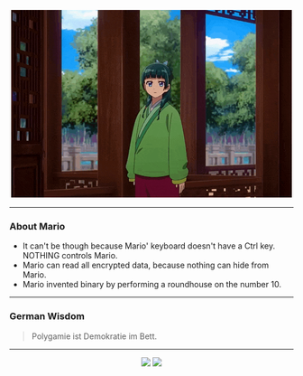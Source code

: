 <p align="center">
  <img src="assets/maomao.gif" />
</p>

---

### About Mario
- It can't be though because Mario' keyboard doesn't have a Ctrl key.  NOTHING controls Mario.
- Mario can read all encrypted data, because nothing can hide from Mario.
- Mario invented binary by performing a roundhouse on the number 10.

---

### German Wisdom
> Polygamie ist Demokratie im Bett.

---

<p align="center">
  <a>
    <img height="180em" src="https://github-readme-stats-eight-theta.vercel.app/api?username=Torfkopp&show_icons=true&theme=dark&include_all_commits=true&count_private=true"/>
  </a>
  <a href="https://github.com/Torfkopp?tab=repositories">
    <img height="180em" src="https://github-readme-stats-eight-theta.vercel.app/api/top-langs/?username=torfkopp&layout=compact&theme=dark&langs_count=8&hide=java"/>
  </a>
</p>
